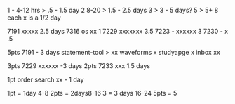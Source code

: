 

1 - 4-12 hrs > .5 - 1.5 day
2   8-20 > 1.5 - 2.5 days 
3        > 3 - 5 days? 
5       > 5+
8
each x is a 1/2 day

7191 xxxxx 2.5 days
7316 os xx 1
7229 xxxxxxx 3.5
7223 - xxxxxx 3 
7230 - x .5

5pts
7191 - 3 days
statement-tool > xx
waveforms x
studyapge x
inbox xx

3pts 
7229 xxxxxx -3 days
2pts
7233 xxx 1.5 days

1pt
order search xx - 1 day

1pt = 1day 4-8
2pts = 2days8-16
3 = 3 days 16-24
5pts = 5 